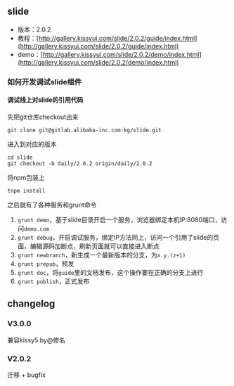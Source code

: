 ## slide

* 版本：2.0.2
* 教程：[http://gallery.kissyui.com/slide/2.0.2/guide/index.html](http://gallery.kissyui.com/slide/2.0.2/guide/index.html)
* demo：[http://gallery.kissyui.com/slide/2.0.2/demo/index.html](http://gallery.kissyui.com/slide/2.0.2/demo/index.html)

### 如何开发调试slide组件

#### 调试线上对slide的引用代码

先把git仓库checkout出来

	git clone git@gitlab.alibaba-inc.com:kg/slide.git

进入到对应的版本

	cd slide
	git checkout -b daily/2.0.2 origin/daily/2.0.2

将npm包装上

	tnpm install

之后就有了各种服务和grunt命令

1. `grunt demo`，基于slide目录开启一个服务，浏览器绑定本机IP:8080端口，访问`demo.com`
1. `grunt debug`，开启调试服务，绑定IP方法同上，访问一个引用了slide的页面，编辑源码加断点，刷新页面就可以直接进入断点
1. `grunt newbranch`，新生成一个最新版本的分支，为`x.y.(z+1)`
1. `grunt prepub`，预发
1. `grunt doc`，将`guide`里的文档发布，这个操作要在正确的分支上进行
1. `grunt publish`，正式发布


## changelog

### V3.0.0

兼容kissy5 by@修名

### V2.0.2

迁移 + bugfix


